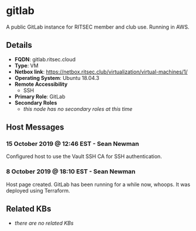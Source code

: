 # gitlab

A public GitLab instance for RITSEC member and club use. Running in AWS.

## Details

- **FQDN**: gitlab.ritsec.cloud
- **Type**: VM
- **Netbox link**: https://netbox.ritsec.club/virtualization/virtual-machines/1/
- **Operating System**: Ubuntu 18.04.3
- **Remote Accessibility**
  - SSH
- **Primary Role**: GitLab
- **Secondary Roles**
  - _this node has no secondary roles at this time_

## Host Messages

### 15 October 2019 @ 12:46 EST - Sean Newman

Configured host to use the Vault SSH CA for SSH authentication.

### 8 October 2019 @ 18:10 EST - Sean Newman

Host page created. GitLab has been running for a while now, whoops. It was
deployed using Terraform.

## Related KBs

- _there are no related KBs_